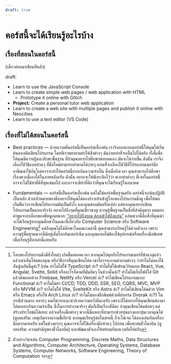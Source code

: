 ```yaml
---
draft: true
---
```


# คอร์สนี้จะได้เรียนรู้อะไรบ้าง

## เรื่องที่สอนในคอร์สนี้

(เดี๋ยวค่อยมาเขียนทีหลัง)

draft:

- Learn to use the JavaScript Console
- Learn to create simple web pages / web application with HTML
  - Prototype it online with Glitch
- **Project:** Create a personal tutor web application
- Learn to create a web site with multiple pages and publish it online with Neocities
- Learn to use a text editor (VS Code)

## เรื่องที่ไม่ได้สอนในคอร์สนี้

- Best practices — ด้วยความที่คอร์สนี้เป็นคอร์สเบื้องต้น
  เราจึงออกแบบคอร์สนี้ให้คุณได้เริ่มต้นลองหัดเขียนโปรแกรม
  โดยที่เราพยายามทำให้สิ่งต่างๆ มันง่ายเท่าที่จะเป็นไปได้ครับ
  ทั้งนี้เพื่อให้คุณมีความรู้และทักษะพื้นฐาน ที่ถ้าคุณอยากไปศึกษาต่อยอดเอง มันจะได้ง่ายขึ้น
  ดังนั้น เราจึงเลือกใช้วิธีแบบบ้านๆ ที่มือใหม่สามารถทำตามได้ง่ายๆ
  แทนที่จะเลือกใช้วิธีที่โปรแกรมเมอร์มืออาชีพเขาใช้กัน[^pro]แต่อาจจะทำให้คอร์สนี้ยากเกินความจำเป็น ซึ่งเมื่อถึงเวลา คุณสามารถไปศึกษาเรื่องพวกนี้เองได้ในภายหลังครับ
  ดังนั้น อยากจะให้พึงระลึกไว้ว่า
  พวกท่าต่างๆ ที่เจอในคอร์สนี้ อาจจะไม่ใช้ท่าที่ดีที่สุดเสมอไป และอาจจะมีท่าที่ดีกว่าที่คุณจะได้เรียนรู้ในอนาคต

- Fundamentals — คอร์สนี้เป็นคอร์สเบื้องต้น แต่ไม่ใช่คอร์สพื้นฐานครับ
  คอร์สนี้จะเน้นปฏิบัติเป็นหลัก
  ด้วยเป้าหมายของคืออยากให้คุณได้ลองก้าวเท้าเข้าสู่โลกของโปรแกรมมิ่งดู
  เพื่อให้พอเก็ตฟีลว่าการเขียนโปรแกรมมันเป็นยังไง และคุณชอบมันหรือเปล่า
  แต่หากคุณอยากเขียนโปรแกรมเป็นแบบจริงจัง อยากไปถึงจุดที่คุณเชี่ยวชาญ ความรู้พื้นฐานเป็นสิ่งที่สำคัญมาก
  ผมชอบคำพูดจากบล็อกของพี่หนูเนยมาก: [“อยากไปถึงยอด ต้องเข้าให้ถึงแก่น”](https://nuuneoi.com/blog/blog.php?read_id=834)
  แก่นพวกนี้คือสิ่งที่คุณน่าจะได้เรียนรู้หากคุณศึกษาในคณะที่เกี่ยวกับ Computer Science หรือ Software Engineering[^subj]
  แต่ถึงคุณไม่ได้ศึกษาในคณะเหล่านี้ คุณสามารถเรียนรู้ได้ด้วยตัวเอง เพราะความรู้พื้นฐานพวกนี้มีอยู่เต็มโลกอินเตอร์เน็ต และคุณแทบไม่ต้องใช้อุปกรณ์หรือเครื่องมือพิเศษเพื่อเรียนรู้สิ่งเหล่านี้เลยครับ

[^pro]:
    โลกของโปรแกรมมิ่งมีสิ่งใหม่ๆ เกิดขึ้นตลอดเวลา
    หากคุณไปคุยกับโปรแกรมเมอร์ที่ชำนาญแล้ว แล้วเขาเห็นโค้ดของคุณ หรือวิธีการที่คุณเขียนโค้ด
    เขาก็อาจจะถามคำถามต่างๆ ว่าทำไมไม่ลองใช้อันนู้นอันนี้ดูล่ะ?
    (เช่น ทำไมไม่ใช้ TypeScript ล่ะ?
    ทำไมไม่ใช้เฟรมเวิร์คแบบ React, Vue, Angular, Svelte, Solid หรืออะไรก็ตามที่มันฮิตๆ ในช่วงนั้นล่ะ?
    ทำไมไม่เก็บไฟล์ใส่ Git แล้วดีพลอยด้วย Firebase, Netlify หรือ Vercel ล่ะ?
    ทำไม่เขียนโปรแกรมแบบ Functional ล่ะ?
    ทำไมไม่ทำ CI/CD, TDD, DDD, SSR, SEO, CQRS, MVC, MVP หรือ MVVM ล่ะ?
    ทำไมไม่ใช้ Vite, SvelteKit หรือ Astro ล่ะ?
    ทำไมไม่เขียนโค้ดด้วย Vim หรือ Emacs หรือใช้ Arch Linux ล่ะ?
    ทำไมไม่ลองฝึกพิมพ์ด้วยคีย์บอร์ด Dvorak ล่ะ?)
    ในกรณีส่วนมาก หลายๆ คนก็น่าจะแนะนำด้วยความหวังดีนะครับ เพราะก็ไม่อยากให้คุณเขียนต้องมาโค้ดเยอะเกินความจำเป็น
    ซึ่งในการทำงานจริงๆ มันก็เป็นเรื่องที่ดีนะ ถ้าคุณเขียนโค้ดน้อยๆ แต่สร้างประโยชน์ได้เยอะ
    แล้วเครื่องมือต่างๆ พวกนี้นี่แหละที่สามารถช่วยทุ่นแรงและทุ่นเวลาคุณได้ (ดูบทเสริม: เหตุเกิดจากความขี้เกียจ)
    หากคุณเรียนรู้ต่อในสายนี้ ก็จะได้เจอ ได้ลองเล่นกับเครื่องมือมากมายครับ
    แต่ในช่วงแรกๆ คุณอาจจะได้ใช้เครื่องมือบ้านๆ ไปก่อน
    เพื่อสะสมชั่วโมงบิน (ดูบทเสริม: ความสำคัญของชั่วโมงบิน) และพัฒนาตัวเองให้พร้อมกับเลเวลถัดไปครับ

[^subj]:
    ตัวอย่างวิชาเช่น
    Computer Programming,
    Discrete Maths,
    Data Structures and Algorithms,
    Computer Architecture,
    Operating Systems,
    Database Systems,
    Computer Networks,
    Software Engineering,
    Theory of Computation
    ฯลฯ
